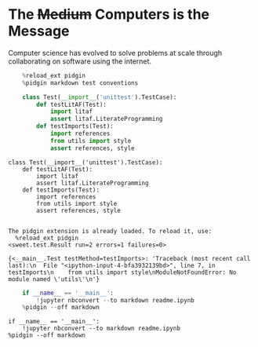 
# The ~~Medium~~ Computers is the Message

Computer science has evolved to solve problems at scale through collaborating on software using the internet.


```python
    %reload_ext pidgin
    %pidgin markdown test conventions
```


```python
    class Test(__import__('unittest').TestCase):
        def testLitAF(Test):
            import litaf
            assert litaf.LiterateProgramming
        def testImports(Test):
            import references
            from utils import style
            assert references, style
```


    class Test(__import__('unittest').TestCase):
        def testLitAF(Test):
            import litaf
            assert litaf.LiterateProgramming
        def testImports(Test):
            import references
            from utils import style
            assert references, style


    The pidgin extension is already loaded. To reload it, use:
      %reload_ext pidgin
    <sweet.test.Result run=2 errors=1 failures=0>
    
    {<__main__.Test testMethod=testImports>: 'Traceback (most recent call last):\n  File "<ipython-input-4-bfa3932139bd>", line 7, in testImports\n    from utils import style\nModuleNotFoundError: No module named \'utils\'\n'}



```python
    if __name__ == '__main__':
        !jupyter nbconvert --to markdown readme.ipynb
    %pidgin --off markdown
```


    if __name__ == '__main__':
        !jupyter nbconvert --to markdown readme.ipynb
    %pidgin --off markdown

